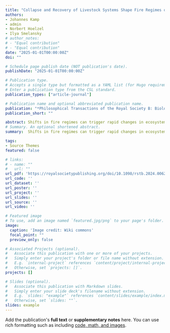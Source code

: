 ```yaml
---
title: "Collapse and Recovery of Livestock Systems Shape Fire Regimes on the Eurasian Steppe: A Review of Ecosystem and Biodiversity Implications"
authors:
- Johannes Kamp
- admin
- Norbert Hoelzel
- Ilya Smelansky 
# author_notes:
# - "Equal contribution"
# - "Equal contribution"
date: "2025-01-01T00:00:00Z"
doi: ""

# Schedule page publish date (NOT publication's date).
publishDate: "2025-01-01T00:00:00Z"

# Publication type.
# Accepts a single type but formatted as a YAML list (for Hugo requirements).
# Enter a publication type from the CSL standard.
publication_types: ["article-journal"]

# Publication name and optional abbreviated publication name.
publication: "*Philosophical Transactions of the Royal Society B: Biological Sciences*"
publication_short: ""

abstract: Shifts in fire regimes can trigger rapid changes in ecosystem functioning and biodiversity. We synthesize evidence for patterns, causes and consequences of recent change in fire regimes across the Eurasian steppes, a neglected global fire hotspot. Political and economic turmoil following the break-up of the Soviet Union in 1991 triggered abrupt land abandonment over millions of hectares and a collapse of livestock populations. The build-up of vegetation as fuel, rural depopulation and deteriorating fire control led to a rapid increase in fire size, area burned and fire frequency. Fire regimes were also driven by drought, but likely only after fuel had accumulated. Increased fire disturbance resulted in grass encroachment, vegetation homogenization and decreasing plant species diversity. Feedback loops due to the high grass flammability were likely. Direct and carry-on effects on birds, keystone small mammals and insects were largely negative. Nutrient cycling and carbon balance changed, but these changes have yet to be quantified. The regime of large and frequent fires persisted until ca 2010 but shifted back to a more grazing-controlled regime as livestock populations recovered, reinforced by increasing precipitation. Key future research topics include the effects of future climate change, changing pyrodiversity and pyric herbivory on ecosystem resilience. Ongoing steppe restoration and rewilding efforts, and integrated fire management will benefit from a better understanding of fire regimes.
# Summary. An optional shortened abstract.
summary:  Shifts in fire regimes can trigger rapid changes in ecosystem functioning and biodiversity. We synthesize evidence for patterns, causes and consequences of recent change in fire regimes across the Eurasian steppes, a neglected global fire hotspot. 

tags:
- Source Themes
featured: false

# links:
# - name: ""
#   url: ""
url_pdf: 'https://royalsocietypublishing.org/doi/10.1098/rstb.2024.0062'
url_code: ''
url_dataset: ''
url_poster: ''
url_project: ''
url_slides: ''
url_source: ''
url_video: ''

# Featured image
# To use, add an image named `featured.jpg/png` to your page's folder. 
image:
  caption: 'Image credit: Wiki commons'
  focal_point: ""
  preview_only: false

# Associated Projects (optional).
#   Associate this publication with one or more of your projects.
#   Simply enter your project's folder or file name without extension.
#   E.g. `internal-project` references `content/project/internal-project/index.md`.
#   Otherwise, set `projects: []`.
projects: []

# Slides (optional).
#   Associate this publication with Markdown slides.
#   Simply enter your slide deck's filename without extension.
#   E.g. `slides: "example"` references `content/slides/example/index.md`.
#   Otherwise, set `slides: ""`.
slides: example
---
```


Add the publication's **full text** or **supplementary notes** here. You can use rich formatting such as including [code, math, and images](https://docs.hugoblox.com/content/writing-markdown-latex/).
